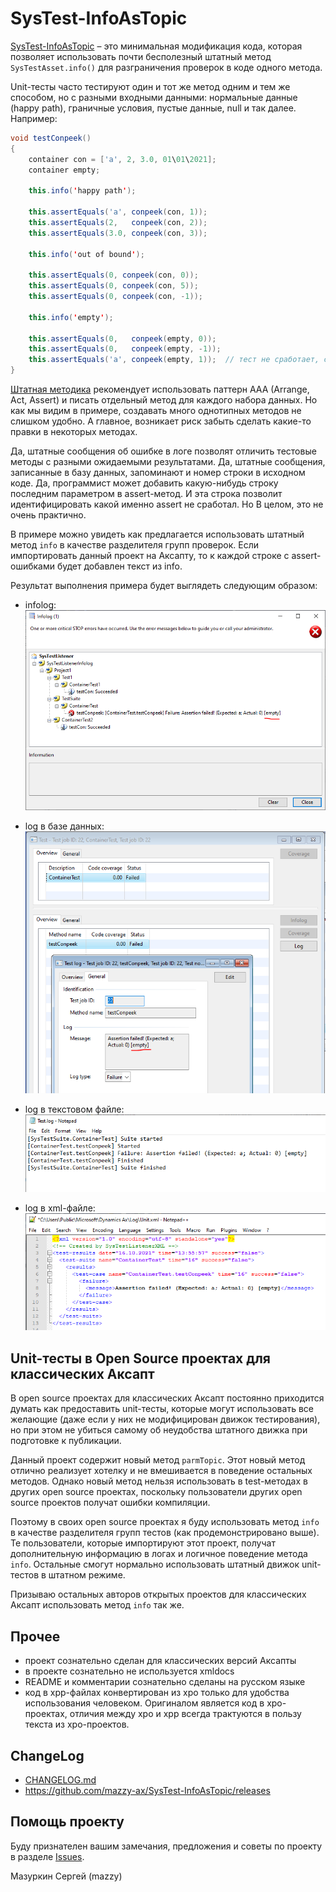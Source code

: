 # SysTest-InfoAsTopic

[project]:https://github.com/mazzy-ax/SysTest-InfoAsTopic
[license]:https://github.com/mazzy-ax/SysTest-InfoAsTopic/blob/master/LICENSE
[ax2009]:ax2009
[ax2012]:ax2012
[ax4]:ax4

[SysTest-InfoAsTopic][project] &ndash; это минимальная модификация кода,
которая позволяет использовать почти бесполезный штатный метод `SysTestAsset.info()` для разграничения проверок
в коде одного метода.

Unit-тесты часто тестируют один и тот же метод одним и тем же способом, но с разными входными данными:
нормальные данные (happy path), граничные условия, пустые данные, null и так далее. Например:

```java
void testConpeek()
{
    container con = ['a', 2, 3.0, 01\01\2021];
    container empty;

    this.info('happy path');

    this.assertEquals('a', conpeek(con, 1));
    this.assertEquals(2,   conpeek(con, 2));
    this.assertEquals(3.0, conpeek(con, 3));

    this.info('out of bound');

    this.assertEquals(0, conpeek(con, 0));
    this.assertEquals(0, conpeek(con, 5));
    this.assertEquals(0, conpeek(con, -1));

    this.info('empty');

    this.assertEquals(0,   conpeek(empty, 0));
    this.assertEquals(0,   conpeek(empty, -1));
    this.assertEquals('a', conpeek(empty, 1));  // тест не сработает, сообщение попадет в лог
}
```

[Штатная методика](https://docs.microsoft.com/en-us/visualstudio/test/unit-test-basics)
рекомендует использовать паттерн AAA (Arrange, Act, Assert) и писать отдельный метод для каждого набора данных.
Но как мы видим в примере, создавать много однотипных методов не слишком удобно.
А главное, возникает риск забыть сделать какие-то правки в некоторых методах.

Да, штатные сообщения об ошибке в логе позволят отличить тестовые методы с разными ожидаемыми результатами.
Да, штатные сообщения, записанные в базу данных, запоминают и номер строки в исходном коде.
Да, программист может добавить какую-нибудь строку последним параметром в assert-метод.
И эта строка позволит идентифицировать какой именно assert не сработал.
Но В целом, это не очень практично.

В примере можно увидеть как предлагается использовать штатный метод `info` в качестве разделителя групп проверок.
Если импортировать данный проект на Аксапту, то к каждой строке с assert-ошибками будет добавлен текст из info.

Результат выполнения примера будет выглядеть следующим образом:

* infolog:
  ![infolog](media/infolog.png)

* log в базе данных:
  ![db log](media/db.png)

* log в текстовом файле:
  ![text log](media/text.png)

* log в xml-файле:
  ![text log](media/xml.png)

## Unit-тесты в Open Source проектах для классических Аксапт

В open source проектах для классических Аксапт постоянно приходится думать как предоставить unit-тесты,
которые могут использовать все желающие (даже если у них не модифицирован движок тестирования),
но при этом не убиться самому об неудобства штатного движка при подготовке к публикации.

Данный проект содержит новый метод `parmTopic`. Этот новый метод отлично реализует хотелку и не вмешивается в поведение
остальных методов. Однако новый метод нельзя использовать в test-методах в других open source проектах,
поскольку пользователи других open source проектов получат ошибки компиляции.

Поэтому в своих open source проектах я буду использовать метод `info` в качестве разделителя групп тестов (как продемонстрировано выше).
Те пользователи, которые импортируют этот проект, получат дополнительную информацию в логах и логичное поведение метода `info`.
Остальные смогут нормально использовать штатный движок unit-тестов в штатном режиме.

Призываю остальных авторов открытых проектов для классических Аксапт использовать метод `info` так же.

## Прочее

* проект сознательно сделан для классических версий Аксапты
* в проекте сознательно не используется xmldocs
* README и комментарии сознательно сделаны на русском языке
* код в xpp-файлах конвертирован из xpo только для удобства использования человеком. Оригиналом является код в xpo-проектах, отличия между xpo и xpp всегда трактуются в пользу текста из xpo-проектов.

## ChangeLog

* [CHANGELOG.md](CHANGELOG.md)
* <https://github.com/mazzy-ax/SysTest-InfoAsTopic/releases>

## Помощь проекту

Буду признателен вашим замечания, предложения и советы по проекту в разделе [Issues](https://github.com/mazzy-ax/SysTest-InfoAsTopic/issues).

Мазуркин Сергей (mazzy)
